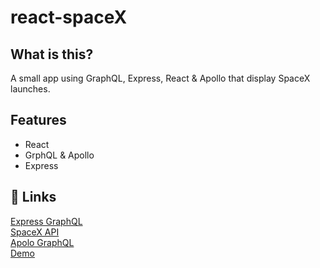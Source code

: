 # react-spaceX

## What is this?

A small app using GraphQL, Express, React & Apollo that display SpaceX launches.

## Features

- React <br />
- GrphQL & Apollo <br />
- Express

## 💫 Links

[Express GraphQL](https://github.com/graphql/express-graphql) <br />
[SpaceX API](https://github.com/r-spacex/SpaceX-API) <br />
[Apolo GraphQL](https://www.apollographql.com/docs/react/)<br />
[Demo](https://react-spacex-90.herokuapp.com/)
